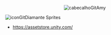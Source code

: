 
<div align="center">
  
![cabecalhoGitAmy](https://github.com/user-attachments/assets/cf34030a-ae34-4e61-8f98-bb3dc318320a)

</div>

![iconGitDiamante](https://github.com/user-attachments/assets/0600bada-db2a-4577-8310-1a1ff3424ffb) Sprites

  - https://assetstore.unity.com/
    
